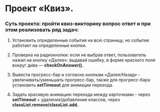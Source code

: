 # Проект «Квиз».

### Суть проекта: пройти квиз-викторину вопрос ответ и при этом реализовать ряд задач:

1. Установить определенные события на всю страницу, но событие работает на определенные кнопки.

2. Проверка на радиокнопки: если не выбрав ответ, пользователь нажал на кнопку «Далее»:   выдавай ошибку, в форме красного поля вокруг дива — __checkOnAnswer().__

3. Вывести прогресс-бар и согласно кнопкам «Далее/Назад» - увеличивать/уменьшать прогресс-бар, также для прогресс-бара установить __setTimeout__ для анимации перехода.

4. Задать красивую анимацию перехода между карточками - через __setTimeout__ + удаление/добавление классов, через __classList.remove/classList.add.__
